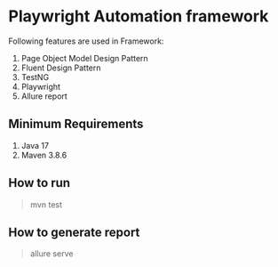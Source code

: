 # Playwright Automation framework

Following features are used in Framework:
1. Page Object Model Design Pattern
2. Fluent Design Pattern
3. TestNG
4. Playwright
5. Allure report

## Minimum Requirements
1. Java 17
2. Maven 3.8.6

## How to run
>mvn test

## How to generate report 
>allure serve 
> 
> 

 

